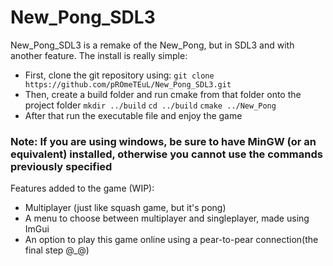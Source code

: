 # New_Pong_SDL3

New_Pong_SDL3 is a remake of the New_Pong, but in SDL3 and with another feature.
The install is really simple:
  - First, clone the git repository using:
`git clone https://github.com/pROmeTEuL/New_Pong_SDL3.git`
  - Then, create a build folder and run cmake from that folder onto the project folder
`mkdir ../build`
`cd ../build`
`cmake ../New_Pong`
  - After that run the executable file and enjoy the game
### Note: If you are using windows, be sure to have MinGW (or an equivalent) installed, otherwise you cannot use the commands previously specified
Features added to the game (WIP):
  - Multiplayer (just like squash game, but it's pong)
  - A menu to choose between multiplayer and singleplayer, made using ImGui
  - An option to play this game online using a pear-to-pear connection(the final step @_@)


